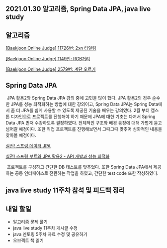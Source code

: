 ## 2021.01.30 알고리즘, Spring Data JPA, java live study

## 알고리즘
[[Baekjoon Online Judge] 11726번: 2xn 타일링](https://hyeonic.tistory.com/81)

[[Baekjoon Online Judge] 1149번: RGB거리](https://hyeonic.tistory.com/82)

[[Baekjoon Online Judge] 2579번: 계단 오르기](https://hyeonic.tistory.com/83)

## Spring Data JPA
&nbsp;JPA 활용2와 Spring Data JPA 강의 중에 고민을 많이 했다. JPA 활용2의 경우 순수한 JPA를 성능 최적화하는 방법에 대한 강의이고, Spring Data JPA는 Spring Data에서 좀 더 JPA를 쉽게 사용할 수 있도록 제공된 기술을 배우는 강의였다. 2월 부터 캡스톤 디자인으로 프로젝트를 진행해야 하기 때문에 JPA에 대한 기초는 다져서 Spring Data JPA 먼저 수강하도록 결정하였다. 전체적인 구조와 배경 등장에 대해 가볍게 듣고 넘어갈 예정이다. 또한 직접 프로젝트를 진행해보면서 그때그때 맞추어 심화적인 내용을 찾아볼 예정이다. 

[실전! 스프링 데이터 JPA](https://www.inflearn.com/course/%EC%8A%A4%ED%94%84%EB%A7%81-%EB%8D%B0%EC%9D%B4%ED%84%B0-JPA-%EC%8B%A4%EC%A0%84/dashboard)

[실전! 스프링 부트와 JPA 활용2 - API 개발과 성능 최적화](https://www.inflearn.com/course/%EC%8A%A4%ED%94%84%EB%A7%81%EB%B6%80%ED%8A%B8-JPA-API%EA%B0%9C%EB%B0%9C-%EC%84%B1%EB%8A%A5%EC%B5%9C%EC%A0%81%ED%99%94/dashboard)

&nbsp;프로젝트를 구성하고 간단한 DB 테스트를 맞추었다. 또한 Spring Data JPA에서 제공하는 공통 인터페이스로 전환하는 작업을 하였고, 간단한 test code 또한 작성하였다.

## java live study 11주차 참석 및 피드백 정리

## 내일 할일
 - 알고리즘 문제 풀기
 - java live study 11주차 게시글 수정
 - java 멘토링 5주차 자료 수정 및 공유하기
 - 오브젝트 책 읽기